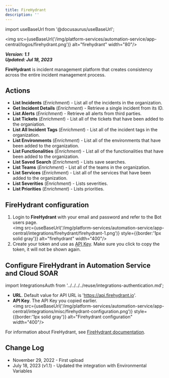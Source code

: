 ```yaml
---
title: FireHydrant
description: ''
---
```

import useBaseUrl from '@docusaurus/useBaseUrl';

<img src={useBaseUrl('/img/platform-services/automation-service/app-central/logos/firehydrant.png')} alt="firehydrant" width="80"/>

***Version: 1.1  
Updated: Jul 18, 2023***

**FireHydrant** is incident management platform that creates consistency across the entire incident management process.

## Actions

* **List Incidents** (*Enrichment*) - List all of the incidents in the organization.
* **Get Incident Details** (*Enrichment*) - Retrieve a single incident from its ID.
* **List Alerts** (*Enrichment*) - Retrieve all alerts from third parties.
* **List Tickets** (*Enrichment*) - List all of the tickets that have been added to the organiation.
* **List All Incident Tags** (*Enrichment*) - List all of the incident tags in the organization.
* **List Environments** (*Enrichment*) - List all of the environments that have been added to the organization.
* **List Functionalities** (*Enrichment*) - List all of the functionalities that have been added to the organization.
* **List Saved Search** (*Enrichment*) - Lists save searches.
* **List Teams** (*Enrichment*) - List all of the teams in the organization.
* **List Services** (*Enrichment*) - List all of the services that have been added to the organization.
* **List Severities** (*Enrichment*) - Lists severities.
* **List Priorities** (*Enrichment*) - Lists priorities.

## FireHydrant configuration

1. Login to **FireHydrant** with your email and password and refer to the Bot users page.<br/><img src={useBaseUrl('/img/platform-services/automation-service/app-central/integrations/firehydrant/firehydrant-1.png')} style={{border:'1px solid gray'}} alt="firehydrant" width="400"/> 
1. Create your token and use as [API Key](https://docs.firehydrant.com/docs/api-keys). Make sure you click to copy the token, it will not be shown again.

## Configure FireHydrant in Automation Service and Cloud SOAR

import IntegrationsAuth from '../../../../reuse/integrations-authentication.md';

<IntegrationsAuth/>

   * **URL**. Default value for API URL is 'https://api.firehydrant.io'.
   * **API Key**. The API Key you copied earlier. <br/><img src={useBaseUrl('/img/platform-services/automation-service/app-central/integrations/misc/firehydrant-configuration.png')} style={{border:'1px solid gray'}} alt="Firehydrant configuration" width="400"/>

For information about FireHydrant, see [FireHydrant documentation](https://docs.firehydrant.com/).
  
## Change Log

* November 29, 2022 - First upload
* July 18, 2023 (v1.1) - Updated the integration with Environmental Variables

